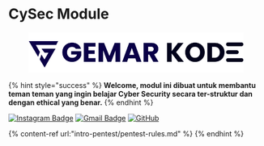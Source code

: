# CySec Module
<figure><img src=".gitbook/assets/1.png" alt=""><figcaption></figcaption></figure>

{% hint style="success" %}
**Welcome, modul ini dibuat untuk membantu teman teman yang ingin belajar Cyber Security secara ter-struktur dan dengan ethical yang benar.**
{% endhint %}

[![Instagram Badge](https://img.shields.io/badge/-yinghades__-purple?style=social&logo=instagram&logoColor=grey&link=https://instagram.com/yinghades_/)](https://instagram.com/amr.mrf_)
[![Gmail Badge](https://img.shields.io/badge/-hades.yingcracker@gmail.com-c14438?style=social&logo=Gmail&logoColor=grey&link=mailto:hades.yingcracker@gmail.com)](mailto:hades.yingcracker@gmail.com)
[![GitHub](https://img.shields.io/badge/hadespwnme-%23121011.svg?style=social&logo=github&logoColor=grey&link=https://github.com/hadespwnme)](https://github.com/hadespwnme)

{% content-ref url:"intro-pentest/pentest-rules.md" %}
{% endhint %}
